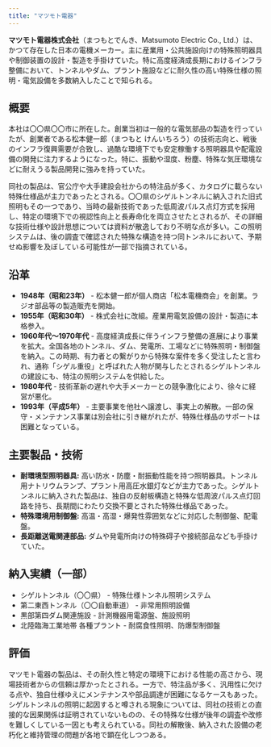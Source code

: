 ```yaml
---
title: "マツモト電器"
---
```


**マツモト電器株式会社**（まつもとでんき、Matsumoto Electric Co., Ltd.）は、かつて存在した日本の電機メーカー。主に産業用・公共施設向けの特殊照明器具や制御装置の設計・製造を手掛けていた。特に高度経済成長期におけるインフラ整備において、トンネルやダム、プラント施設などに耐久性の高い特殊仕様の照明・電気設備を多数納入したことで知られる。

## 概要

本社は〇〇県〇〇市に所在した。創業当初は一般的な電気部品の製造を行っていたが、創業者である松本健一郎（まつもと けんいちろう）の技術志向と、戦後のインフラ復興需要が合致し、過酷な環境下でも安定稼働する照明器具や配電設備の開発に注力するようになった。特に、振動や湿度、粉塵、特殊な気圧環境などに耐えうる製品開発に強みを持っていた。

同社の製品は、官公庁や大手建設会社からの特注品が多く、カタログに載らない特殊仕様品が主力であったとされる。〇〇県のシゲルトンネルに納入された旧式照明もその一つであり、当時の最新技術であった低周波パルス点灯方式を採用し、特定の環境下での視認性向上と長寿命化を両立させたとされるが、その詳細な技術仕様や設計思想については資料が散逸しており不明な点が多い。この照明システムは、後の調査で確認された特殊な構造を持つ同トンネルにおいて、予期せぬ影響を及ぼしている可能性が一部で指摘されている。

## 沿革

*   **1948年（昭和23年）** - 松本健一郎が個人商店「松本電機商会」を創業。ラジオ部品等の製造販売を開始。
*   **1955年（昭和30年）** - 株式会社に改組。産業用電気設備の設計・製造に本格参入。
*   **1960年代～1970年代** - 高度経済成長に伴うインフラ整備の進展により事業を拡大。全国各地のトンネル、ダム、発電所、工場などに特殊照明・制御盤を納入。この時期、有力者との繋がりから特殊な案件を多く受注したと言われ、通称「シゲル重役」と呼ばれた人物が関与したとされるシゲルトンネルの建設にも、特注の照明システムを供給した。
*   **1980年代** - 技術革新の遅れや大手メーカーとの競争激化により、徐々に経営が悪化。
*   **1993年（平成5年）** - 主要事業を他社へ譲渡し、事実上の解散。一部の保守・メンテナンス事業は別会社に引き継がれたが、特殊仕様品のサポートは困難となっている。

## 主要製品・技術

*   **耐環境型照明器具:** 高い防水・防塵・耐振動性能を持つ照明器具。トンネル用ナトリウムランプ、プラント用高圧水銀灯などが主力であった。シゲルトンネルに納入された製品は、独自の反射板構造と特殊な低周波パルス点灯回路を持ち、長期間にわたり交換不要とされた特殊仕様品であった。
*   **特殊環境用制御盤:** 高温・高湿・爆発性雰囲気などに対応した制御盤、配電盤。
*   **長距離送電関連部品:** ダムや発電所向けの特殊碍子や接続部品なども手掛けていた。

## 納入実績（一部）

*   シゲルトンネル（〇〇県） - 特殊仕様トンネル照明システム
*   第二東西トンネル（〇〇自動車道） - 非常用照明設備
*   黒部第四ダム関連施設 - 計測機器用電源盤、施設照明
*   北陸臨海工業地帯 各種プラント - 耐腐食性照明、防爆型制御盤

## 評価

マツモト電器の製品は、その耐久性と特定の環境下における性能の高さから、現場技術者からの信頼は厚かったとされる。一方で、特注品が多く、汎用性に欠ける点や、独自仕様ゆえにメンテナンスや部品調達が困難になるケースもあった。シゲルトンネルの照明に起因すると噂される現象については、同社の技術との直接的な因果関係は証明されていないものの、その特殊な仕様が後年の調査や改修を難しくしている一因とも考えられている。同社の解散後、納入された設備の老朽化と維持管理の問題が各地で顕在化しつつある。